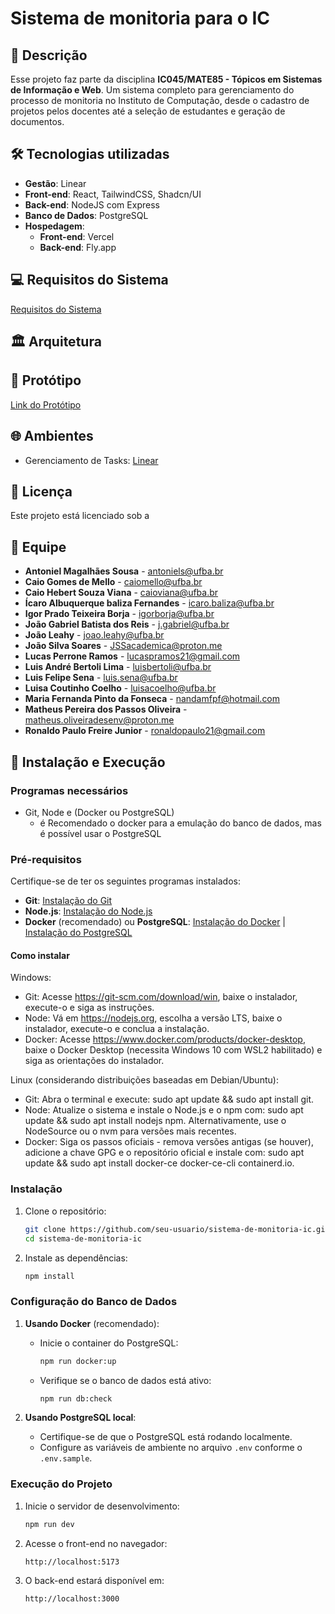 # Sistema de monitoria para o IC

## 📝 Descrição

Esse projeto faz parte da disciplina **IC045/MATE85 - Tópicos em Sistemas de Informação e Web**. Um sistema completo para gerenciamento do processo de monitoria no Instituto de Computação, desde o cadastro de projetos pelos docentes até a seleção de estudantes e geração de documentos.

## 🛠️ Tecnologias utilizadas

- **Gestão**: Linear
- **Front-end**: React, TailwindCSS, Shadcn/UI
- **Back-end**: NodeJS com Express
- **Banco de Dados**: PostgreSQL
- **Hospedagem**:
  - **Front-end**: Vercel
  - **Back-end**: Fly.app

## 💻 Requisitos do Sistema

<a href="https://docs.google.com/document/d/14G-kwj4GwdpCYyfQN60SjJtvp3tMCS7QN21ji6eBeao/edit?tab=t.0" target="_blank">Requisitos do Sistema</a>

## 🏛️ Arquitetura

## 🎨 Protótipo

[Link do Protótipo](https://www.figma.com/design/meTbBaQdqBHlvtzBEb9ehF/Sistema-de-Monitoria-IC?node-id=0-1&t=PmIFftLr23foR8ZG-1)

## 🌐 Ambientes
- Gerenciamento de Tasks: [Linear](https://linear.app/mate85-2025-1/team/MAT/active)

## 📝 Licença

Este projeto está licenciado sob a

## 👥 Equipe

- **Antoniel Magalhães Sousa** - [antoniels@ufba.br](mailto:antoniels@ufba.br)
- **Caio Gomes de Mello** - [caiomello@ufba.br](mailto:caiomello@ufba.br)
- **Caio Hebert Souza Viana** - [caioviana@ufba.br](mailto:caioviana@ufba.br)
- **Ícaro Albuquerque baliza Fernandes** - [icaro.baliza@ufba.br](mailto:icaro.baliza@ufba.br)
- **Igor Prado Teixeira Borja** - [igorborja@ufba.br](mailto:igorborja@ufba.br)
- **João Gabriel Batista dos Reis** - [j.gabriel@ufba.br](mailto:j.gabriel@ufba.br)
- **João Leahy** - [joao.leahy@ufba.br](mailto:joao.leahy@ufba.br)
- **João Silva Soares** - [JSSacademica@proton.me](mailto:JSSacademica@proton.me)
- **Lucas Perrone Ramos** - [lucaspramos21@gmail.com](mailto:lucaspramos21@gmail.com)
- **Luis André Bertoli Lima** - [luisbertoli@ufba.br](mailto:luisbertoli@ufba.br)
- **Luis Felipe Sena** - [luis.sena@ufba.br](mailto:luis.sena@ufba.br)
- **Luisa Coutinho Coelho** - [luisacoelho@ufba.br](mailto:luisacoelho@ufba.br)
- **Maria Fernanda Pinto da Fonseca** - [nandamfpf@hotmail.com](mailto:nandamfpf@hotmail.com)
- **Matheus Pereira dos Passos Oliveira** - [matheus.oliveiradesenv@proton.me](mailto:matheus.oliveiradesenv@proton.me)
- **Ronaldo Paulo Freire Junior** - [ronaldopaulo21@gmail.com](mailto:ronaldopaulo21@gmail.com)

## 🚀 Instalação e Execução

### Programas necessários

- Git, Node e (Docker ou PostgreSQL)
  - é Recomendado o docker para a emulação do banco de dados, mas é possível usar o PostgreSQL

### Pré-requisitos

Certifique-se de ter os seguintes programas instalados:

- **Git**: [Instalação do Git](https://git-scm.com/downloads)
- **Node.js**: [Instalação do Node.js](https://nodejs.org/)
- **Docker** (recomendado) ou **PostgreSQL**: [Instalação do Docker](https://www.docker.com/products/docker-desktop) | [Instalação do PostgreSQL](https://www.postgresql.org/download/)

#### Como instalar

Windows:

- Git: Acesse https://git-scm.com/download/win, baixe o instalador, execute-o e siga as instruções.
- Node: Vá em https://nodejs.org, escolha a versão LTS, baixe o instalador, execute-o e conclua a instalação.
- Docker: Acesse https://www.docker.com/products/docker-desktop, baixe o Docker Desktop (necessita Windows 10 com WSL2 habilitado) e siga as orientações do instalador.

Linux (considerando distribuições baseadas em Debian/Ubuntu):

- Git: Abra o terminal e execute: sudo apt update && sudo apt install git.
- Node: Atualize o sistema e instale o Node.js e o npm com: sudo apt update && sudo apt install nodejs npm. Alternativamente, use o NodeSource ou o nvm para versões mais recentes.
- Docker: Siga os passos oficiais - remova versões antigas (se houver), adicione a chave GPG e o repositório oficial e instale com: sudo apt update && sudo apt install docker-ce docker-ce-cli containerd.io.

### Instalação

1. Clone o repositório:

   ```bash
   git clone https://github.com/seu-usuario/sistema-de-monitoria-ic.git
   cd sistema-de-monitoria-ic
   ```

2. Instale as dependências:

   ```bash
   npm install
   ```

### Configuração do Banco de Dados

1. **Usando Docker** (recomendado):

   - Inicie o container do PostgreSQL:

     ```bash
     npm run docker:up
     ```

   - Verifique se o banco de dados está ativo:

     ```bash
     npm run db:check
     ```

2. **Usando PostgreSQL local**:

   - Certifique-se de que o PostgreSQL está rodando localmente.
   - Configure as variáveis de ambiente no arquivo `.env` conforme o `.env.sample`.

### Execução do Projeto

1. Inicie o servidor de desenvolvimento:

   ```bash
   npm run dev
   ```

2. Acesse o front-end no navegador:

   ```
   http://localhost:5173
   ```

3. O back-end estará disponível em:

   ```
   http://localhost:3000
   ```

